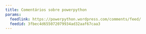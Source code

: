 ```yaml
---
title: Comentários sobre powerpython
params:
  feedlink: https://powerpython.wordpress.com/comments/feed/
  feedid: 3fbec4d655072079934ad32aaf67caa3
---
```


